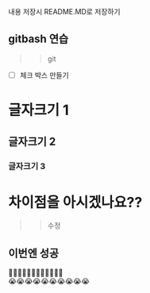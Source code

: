 내용
저장시
README.MD로 저장하기

## gitbash 연습
>> git
- [ ] 체크 박스 만들기
# 글자크기 1
## 글자크기 2
### 글자크기 3

# 차이점을 아시겠나요??

>>수정
## 이번엔 성공
🥱🥱🥱🥱🥱🥱🥱🥱🥱🥱🥱🥱<br>
😭😭😭😭😭😭😭😭😭😭